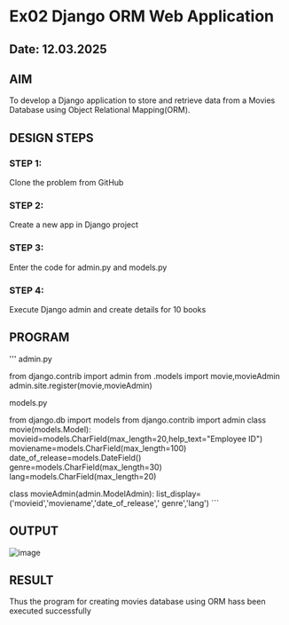 # Ex02 Django ORM Web Application
## Date: 12.03.2025

## AIM
To develop a Django application to store and retrieve data from a Movies Database using Object Relational Mapping(ORM).




## DESIGN STEPS

### STEP 1:
Clone the problem from GitHub

### STEP 2:
Create a new app in Django project

### STEP 3:
Enter the code for admin.py and models.py

### STEP 4:
Execute Django admin and create details for 10 books

## PROGRAM
'''
admin.py

from django.contrib import admin
from .models import movie,movieAdmin
admin.site.register(movie,movieAdmin)

models.py

from django.db import models
from django.contrib import admin
class movie(models.Model):
    movieid=models.CharField(max_length=20,help_text="Employee ID")
    moviename=models.CharField(max_length=100)
    date_of_release=models.DateField()
    genre=models.CharField(max_length=30)
    lang=models.CharField(max_length=20)

class movieAdmin(admin.ModelAdmin):
    list_display=('movieid','moviename','date_of_release',' genre','lang')
    ```

## OUTPUT

![image](https://github.com/user-attachments/assets/501a4530-7271-4634-8dea-6c1171b77d91)


## RESULT
Thus the program for creating movies database using ORM hass been executed successfully
